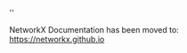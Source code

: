 '<meta http-equiv="refresh" content="0; URL=https://networkx.github.io/documentation/stable/reference/generated/networkx.DiGraph.remove_nodes_from.html">'

NetworkX Documentation has been moved to:<br><a href="https://networkx.github.io">https://networkx.github.io</a>
